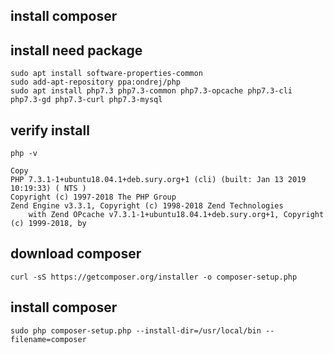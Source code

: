 
## install composer

## install need package
````
sudo apt install software-properties-common
sudo add-apt-repository ppa:ondrej/php
sudo apt install php7.3 php7.3-common php7.3-opcache php7.3-cli php7.3-gd php7.3-curl php7.3-mysql
````

## verify install 
````
php -v

Copy
PHP 7.3.1-1+ubuntu18.04.1+deb.sury.org+1 (cli) (built: Jan 13 2019 10:19:33) ( NTS )
Copyright (c) 1997-2018 The PHP Group
Zend Engine v3.3.1, Copyright (c) 1998-2018 Zend Technologies
    with Zend OPcache v7.3.1-1+ubuntu18.04.1+deb.sury.org+1, Copyright (c) 1999-2018, by 
````

## download composer
````
curl -sS https://getcomposer.org/installer -o composer-setup.php
````
## install composer 
````
sudo php composer-setup.php --install-dir=/usr/local/bin --filename=composer
````
